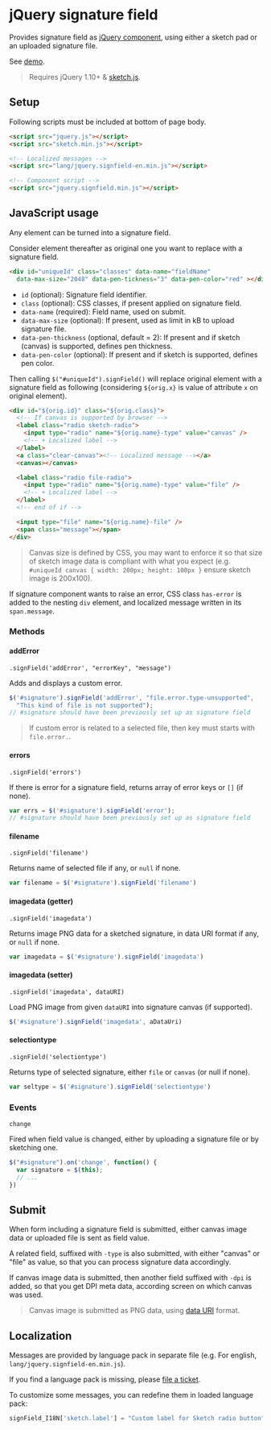 # jQuery signature field

Provides signature field as [jQuery component](http://plugins.jquery.com/signfield/), using either a sketch pad or an uploaded signature file.

See [demo](http://rawgit.com/applicius/jquery.signfield/master/demo.html).

> Requires jQuery 1.10+ & [sketch.js](http://intridea.github.com/sketch.js).

## Setup

Following scripts must be included at bottom of page body.

```html
<script src="jquery.js"></script>
<script src="sketch.min.js"></script>

<!-- Localized messages -->
<script src="lang/jquery.signfield-en.min.js"></script>

<!-- Component script -->
<script src="jquery.signfield.min.js"></script>
```

## JavaScript usage

Any element can be turned into a signature field.

Consider element thereafter as original one you want to replace with a signature field.

```html
<div id="uniqueId" class="classes" data-name="fieldName" 
  data-max-size="2048" data-pen-tickness="3" data-pen-color="red" ></div>
```

- `id` (optional): Signature field identifier.
- `class` (optional): CSS classes, if present applied on signature field.
- `data-name` (required): Field name, used on submit.
- `data-max-size` (optional): If present, used as limit in kB to upload signature file.
- `data-pen-thickness` (optional, default = 2): If present and if sketch (canvas) is supported, defines pen thickness.
- `data-pen-color` (optional): If present and if sketch is supported, defines pen color.

Then calling `$("#uniqueId").signField()` will replace original element with a signature field as following (considering `${orig.x}` is value of attribute `x` on original element).

```html
<div id="${orig.id}" class="${orig.class}">
  <!-- If canvas is supported by browser -->
  <label class="radio sketch-radio">
    <input type="radio" name="${orig.name}-type" value="canvas" />
    <!-- + Localized label -->
  </label>
  <a class="clear-canvas"><!-- Localized message --></a>
  <canvas></canvas>

  <label class="radio file-radio">
    <input type="radio" name="${orig.name}-type" value="file" />
    <!-- + Localized label --> 
  </label>
  <!-- end of if -->

  <input type="file" name="${orig.name}-file" />
  <span class="message"></span>
</div>
```

> Canvas size is defined by CSS, you may want to enforce it so that size of sketch image data is compliant with what you expect (e.g. `#uniqueId canvas { width: 200px; height: 100px }` ensure sketch image is 200x100).

If signature component wants to raise an error, CSS class `has-error` is added to the nesting `div` element, and localized message written in its `span.message`.

### Methods

#### addError

`.signField('addError', "errorKey", "message")`

Adds and displays a custom error.

```javascript
$('#signature').signField('addError', "file.error.type-unsupported", 
  "This kind of file is not supported");
// #signature should have been previously set up as signature field
```

> If custom error is related to a selected file, then key must starts with `file.error.`.

#### errors

`.signField('errors')`

If there is error for a signature field, returns array of error keys or `[]` (if none).

```javascript
var errs = $('#signature').signField('error');
// #signature should have been previously set up as signature field
```

#### filename

`.signField('filename')`

Returns name of selected file if any, or `null` if none.

```javascript
var filename = $('#signature').signField('filename')
```

#### imagedata (getter)

`.signField('imagedata')`

Returns image PNG data for a sketched signature, in data URI format if any, or `null` if none.

```javascript
var imagedata = $('#signature').signField('imagedata')
```

#### imagedata (setter)

`.signField('imagedata', dataURI)`

Load PNG image from given `dataURI` into signature canvas (if supported).

```javascript
$('#signature').signField('imagedata', aDataUri)
```

#### selectiontype

`.signField('selectiontype')`

Returns type of selected signature, either `file` or `canvas` (or null if none).

```javascript
var seltype = $('#signature').signField('selectiontype')
```

### Events

`change`

Fired when field value is changed, either by uploading a signature file or by sketching one.

```javascript
$("#signature").on('change', function() { 
  var signature = $(this);
  // ...
})
```

## Submit

When form including a signature field is submitted, either canvas image data or uploaded file is sent as field value.

A related field, suffixed with `-type` is also submitted, with either "canvas" or "file" as value, so that you can process signature data accordingly. 

If canvas image data is submitted, then another field suffixed with `-dpi` is added, so that you get DPI meta data, according screen on which canvas was used.

> Canvas image is submitted as PNG data, using [data URI](https://developer.mozilla.org/en-US/docs/Web/HTTP/data_URIs) format.

## Localization

Messages are provided by language pack in separate file 
(e.g. For english, `lang/jquery.signfield-en.min.js`).

If you find a language pack is missing, please [file a ticket](https://github.com/playframework/playframework/issues).

To customize some messages, you can redefine them in loaded language pack:

```javascript
signField_I18N['sketch.label'] = "Custom label for Sketch radio button";
```
